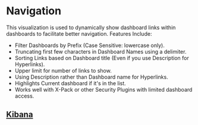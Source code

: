 # Navigation
This visualization is used to dynamically show dashboard links within dashboards to facilitate better navigation.
Features Include:
- Filter Dashboards by Prefix (Case Sensitive: lowercase only).
- Truncating first few characters in Dashboard Names using a delimiter.
- Sorting Links based on Dashboard title (Even if you use Description for Hyperlinks).
- Upper limit for number of links to show.
- Using Description rather than Dashboard name for Hyperlinks.
- Highlights Current dashboard if it's in the list.
- Works well with X-Pack or other Security Plugins with limited dashboard access.

## [Kibana](https://www.elastic.co/downloads/past-releases/kibana-6-2-2 "Kibana")